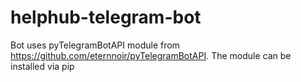 # helphub-telegram-bot
Bot uses pyTelegramBotAPI module from https://github.com/eternnoir/pyTelegramBotAPI. The module can be installed via pip 
